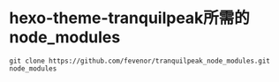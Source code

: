 # hexo-theme-tranquilpeak所需的node_modules

```
git clone https://github.com/fevenor/tranquilpeak_node_modules.git node_modules
```


